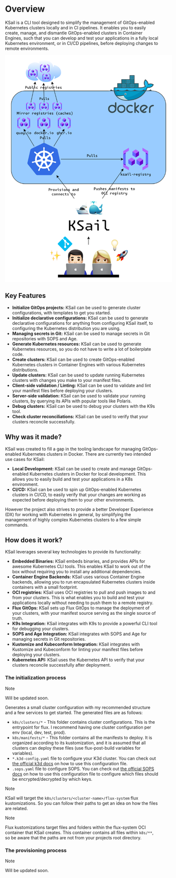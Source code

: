 # Overview

KSail is a CLI tool designed to simplify the management of GitOps-enabled Kubernetes clusters locally and in CI pipelines. It enables you to easily create, manage, and dismantle GitOps-enabled clusters in Container Engines, such that you can develop and test your applications in a fully local Kubernetes environment, or in CI/CD pipelines, before deploying changes to remote environments.

<div style="text-align: center;">
  <img src="./images/architecture.drawio.png" alt="KSail Architecture" style="max-width: 550px;">
</div>

## Key Features

- **Initialize GitOps projects:** KSail can be used to generate cluster configurations, with templates to get you started.
- **Initialize declarative configurations:** KSail can be used to generate declarative configurations for anything from configuring KSail itself, to configuring the Kubernetes distribution you are using.
- **Managing secrets in Git:** KSail can be used to manage secrets in Git repositories with SOPS and Age.
- **Generate Kubernetes resources:** KSail can be used to generate Kubernetes resources, so you do not have to write a lot of boilerplate code.
- **Create clusters:** KSail can be used to create GitOps-enabled Kubernetes clusters in Container Engines with various Kubernetes distributions.
- **Update clusters:** KSail can be used to update running Kubernetes clusters with changes you make to your manifest files.
- **Client-side validation / Linting:** KSail can be used to validate and lint your manifest files before deploying your clusters.
- **Server-side validation:** KSail can be used to validate your running clusters, by querying its APIs with popular tools like Polaris.
- **Debug clusters:** KSail can be used to debug your clusters with the K9s tool.
- **Check cluster reconciliations:** KSail can be used to verify that your clusters reconcile successfully.

## Why was it made?

KSail was created to fill a gap in the tooling landscape for managing GitOps-enabled Kubernetes clusters in Docker. There are currently two intended use cases for KSail:

- **Local Development:** KSail can be used to create and manage GitOps-enabled Kubernetes clusters in Docker for local development. This allows you to easily build and test your applications in a K8s environment.
- **CI/CD:** KSail can be used to spin up GitOps-enabled Kubernetes clusters in CI/CD, to easily verify that your changes are working as expected before deploying them to your other environments.

However the project also strives to provide a better Developer Experience (DX) for working with Kubernetes in general, by simplifying the management of highly complex Kubernetes clusters to a few simple commands.

## How does it work?

KSail leverages several key technologies to provide its functionality:

- **Embedded Binaries:** KSail embeds binaries, and provides APIs for awesome Kubernetes CLI tools. This enables KSail to work out of the box without requiring you to install any additional dependencies.
- **Container Engine Backends:** KSail uses various Container Engine backends, allowing you to run encapsulated Kubernetes clusters inside containers with a small footprint.
- **OCI registries:** KSail uses OCI registries to pull and push images to and from your clusters. This is what enables you to build and test your applications locally without needing to push them to a remote registry.
- **Flux GitOps:** KSail sets up Flux GitOps to manage the deployment of your clusters, with your manifest source serving as the single source of truth.
- **K9s Integration:** KSail integrates with K9s to provide a powerful CLI tool for debugging your clusters.
- **SOPS and Age Integration:** KSail integrates with SOPS and Age for managing secrets in Git repositories.
- **Kustomize and Kubeconform Integration:** KSail integrates with Kustomize and Kubeconform for linting your manifest files before deploying your clusters.
- **Kubernetes API:** KSail uses the Kubernetes API to verify that your clusters reconcile successfully after deployment.

### The initialization process

> [!NOTE]
> Will be updated soon.

Generates a small cluster configuration with my recommended structure and a few services to get started. The generated files are as follows:

- `k8s/clusters/*` - This folder contains cluster configurations. This is the entrypoint for flux. I recommend having one cluster configuration per env (local, dev, test, prod).
- `k8s/manifests/*` - This folder contains all the manifests to deploy. It is organized according to its kustomization, and it is assumed that all clusters can deploy these files (use flux-post-build variables for variables).
- `*.k3d-config.yaml` file to configure your K3d cluster. You can check out [the official k3d docs](https://k3d.io/v5.1.0/usage/configfile/) on how to use this configuration file.
- `.sops.yaml` file to configure SOPS. You can check out [the official SOPS docs](https://getsops.io/docs/#using-sopsyaml-conf-to-select-kms-pgp-and-age-for-new-files) on how to use this configuration file to configure which files should be encrypted/decrypted by which keys.

> [!NOTE]
> KSail will target the `k8s/clusters/<cluster-name>/flux-system` flux kustomizations. So you can follow their paths to get an idea on how the files are related.

> [!NOTE]
> Flux kustomizations target files and folders within the flux-system OCI container that KSail creates. This container contains all files within `k8s/**`, so be aware that the paths are not from your projects root directory.

### The provisioning process

> [!NOTE]
> Will be updated soon.
